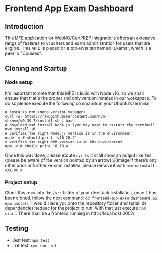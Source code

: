 # Frontend App Exam Dashboard
## Introduction
This MFE application for WebNG/CertPREP integrations offers an extensive range of features to vouchers and exam administration for users that are eligible. This MFE is placed on a top-level tab named "Exams", which is a peer to "Courses".

## Cloning and Startup
### Node setup
It's important to note that this MFE is build with Node v16, so we shall ensure that that's the proper and only version instaled in our workspace.
To do so please execute the following commands in your Ubuntu's terminal

```
# installs nvm (Node Version Manager)
curl -o- https://raw.githubusercontent.com/nvm-sh/nvm/v0.39.7/install.sh | bash
# download and install Node.js (you may need to restart the terminal)
nvm install 16
# verifies the right Node.js version is in the environment
node -v # should print 'v16.20.2'
# verifies the right NPM version is in the environment
npm -v # should print '8.19.4'
```

Once this was done, please excute `nvm ls` it shall show an output like this (please be aware of the version pointed by an arrow)
![image](https://github.com/Pearson-Advance/frontend-app-skillable/assets/74993704/676f6dd9-3305-43ff-82db-2227ca560cf1)
If there's any other prior or further version installed, please remove it with `nvm uninstall vXX.XX.X`

### Project setup
Clone this repo into the `/src` folder of your devstack installation, once it has been cloned, follow the next command:
`cd frontend-app-exam-dashboard && npm install`
It would place you onto the repository folder and install de dependencies nedeed for the project to run. With that just execute
`npm start`. There shall be a frontend running in http://localhost:2002/

## Testing
- Jest test: `npm test`
- Lint test: `npm run lint`
